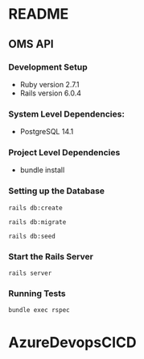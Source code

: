 # README
## OMS API

### Development Setup
- Ruby version 2.7.1
- Rails version 6.0.4
### System Level Dependencies:
- PostgreSQL 14.1
### Project Level Dependencies
- bundle install
### Setting up the Database
```
rails db:create
```
```
rails db:migrate
```
```
rails db:seed
```
### Start the Rails Server
```
rails server
```
### Running Tests
```
bundle exec rspec
```
# AzureDevopsCICD
